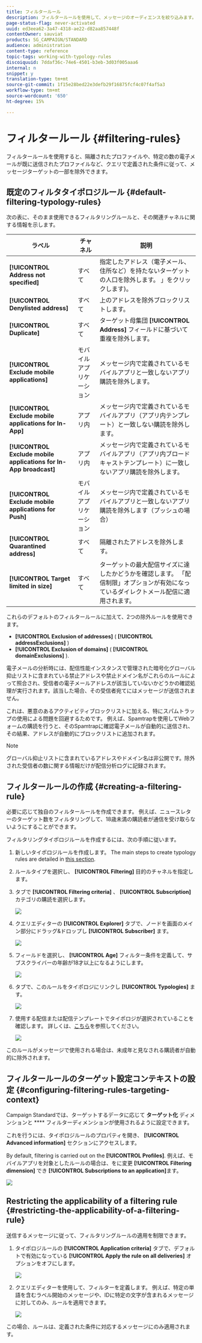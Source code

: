 ```yaml
---
title: フィルタールール
description: フィルタールールを使用して、メッセージのオーディエンスを絞り込みます。
page-status-flag: never-activated
uuid: ed3eea62-3a47-4318-ae22-d82aa857448f
contentOwner: sauviat
products: SG_CAMPAIGN/STANDARD
audience: administration
content-type: reference
topic-tags: working-with-typology-rules
discoiquuid: 7ddaf36c-74e6-4501-b3eb-3d03f005aaa6
internal: n
snippet: y
translation-type: tm+mt
source-git-commit: 1f15e28bed22e3defb29f16875fcf4c07f4af5a3
workflow-type: tm+mt
source-wordcount: '650'
ht-degree: 15%

---
```



# フィルタールール {#filtering-rules}

フィルタールールを使用すると、隔離されたプロファイルや、特定の数の電子メールが既に送信されたプロファイルなど、クエリで定義された条件に従って、メッセージターゲットの一部を除外できます。

## 既定のフィルタタイポロジルール {#default-filtering-typology-rules}

次の表に、そのまま使用できるフィルタリングルールと、その関連チャネルに関する情報を示します。

| ラベル | チャネル | 説明 |
---------|----------|---------
| **[!UICONTROL Address not specified]** | すべて | 指定したアドレス（電子メール、住所など）を持たないターゲットの人口を除外します。 」をクリックします)。 |
| **[!UICONTROL Denylisted address]** | すべて | 上のアドレスを除外ブロックリストします。 |
| **[!UICONTROL Duplicate]** | すべて | ターゲット母集団 **[!UICONTROL Address]** フィールドに基づいて重複を除外します。 |
| **[!UICONTROL Exclude mobile applications]** | モバイルアプリケーション | メッセージ内で定義されているモバイルアプリと一致しないアプリ購読を除外します。 |
| **[!UICONTROL Exclude mobile applications for In-App]** | アプリ内 | メッセージ内で定義されているモバイルアプリ（アプリ内テンプレート）と一致しない購読を除外します。 |
| **[!UICONTROL Exclude mobile applications for In-App broadcast]** | アプリ内 | メッセージ内で定義されているモバイルアプリ（アプリ内ブロードキャストテンプレート）に一致しないアプリ購読を除外します。 |
| **[!UICONTROL Exclude mobile applications for Push]** | モバイルアプリケーション | メッセージ内で定義されているモバイルアプリと一致しないアプリ購読を除外します（プッシュの場合） |
| **[!UICONTROL Quarantined address]** | すべて | 隔離されたアドレスを除外します。 |
| **[!UICONTROL Target limited in size]** | すべて | ターゲットの最大配信サイズに達したかどうかを確認します。 「配信制限」オプションが有効になっているダイレクトメール配信に適用されます。 |

これらのデフォルトのフィルタールールに加えて、2つの除外ルールを使用できます。

* **[!UICONTROL Exclusion of addresses]** ( **[!UICONTROL addressExclusions]** )
* **[!UICONTROL Exclusion of domains]** ( **[!UICONTROL domainExclusions]** ).

電子メールの分析時には、配信性能インスタンスで管理された暗号化グローバル抑止リストに含まれている禁止アドレスや禁止ドメイン名がこれらのルールによって照合され、受信者の電子メールアドレスが該当していないかどうかの確認処理が実行されます。該当した場合、その受信者宛てにはメッセージが送信されません。

これは、悪意のあるアクティビティブロックリストに加える、特にスパムトラップの使用による問題を回避するためです。 例えば、Spamtrapを使用してWebフォームの購読を行うと、そのSpamtrapに確認電子メールが自動的に送信され、その結果、アドレスが自動的にブロックリストに追加されます。

>[!NOTE]
>
>グローバル抑止リストに含まれているアドレスやドメイン名は非公開です。除外された受信者の数に関する情報だけが配信分析ログに記録されます。

## フィルタールールの作成 {#creating-a-filtering-rule}

必要に応じて独自のフィルタールールを作成できます。 例えば、ニュースレターのターゲット数をフィルタリングして、18歳未満の購読者が通信を受け取らないようにすることができます。

フィルタリングタイポロジルールを作成するには、次の手順に従います。

1. 新しいタイポロジルールを作成します。 The main steps to create typology rules are detailed in [this section](../../sending/using/managing-typology-rules.md).

1. ルールタイプを選択し、 **[!UICONTROL Filtering]** 目的のチャネルを指定します。

1. タブで **[!UICONTROL Filtering criteria]** 、 **[!UICONTROL Subscription]** カテゴリの購読を選択します。

   ![](assets/typology_create-rule-subscription.png)

1. クエリエディターの **[!UICONTROL Explorer]** タブで、ノードを画面のメイン部分にドラッグ&amp;ドロップし **[!UICONTROL Subscriber]** ます。

   ![](assets/typology_create-rule-subscriber.png)

1. フィールドを選択し、 **[!UICONTROL Age]** フィルター条件を定義して、サブスクライバーの年齢が18才以上になるようにします。

   ![](assets/typology_create-rule-age.png)

1. タブで、このルールをタイポロジにリンクし **[!UICONTROL Typologies]** ます。

   ![](assets/typology_create-rule-typology.png)

1. 使用する配信または配信テンプレートでタイポロジが選択されていることを確認します。 詳しくは、[こちら](../../sending/using/managing-typologies.md#applying-typologies-to-messages)を参照してください。

   ![](assets/typology_template.png)

このルールがメッセージで使用される場合は、未成年と見なされる購読者が自動的に除外されます。

## フィルタールールのターゲット設定コンテキストの設定 {#configuring-filtering-rules-targeting-context}

Campaign Standardでは、ターゲットするデータに応じて **ターゲット化** ディメンションと **** フィルターディメンションが使用されるように設定できます。

これを行うには、タイポロジルールのプロパティを開き、 **[!UICONTROL Advanced information]** セクションにアクセスします。

By default, filtering is carried out on the **[!UICONTROL Profiles]**. 例えば、モバイルアプリを対象としたルールの場合は、をに変更 **[!UICONTROL Filtering dimension]** でき **[!UICONTROL Subscriptions to an application]**&#x200B;ます。

![](assets/typology_rule-order_2.png)

## Restricting the applicability of a filtering rule {#restricting-the-applicability-of-a-filtering-rule}

送信するメッセージに従って、フィルタリングルールの適用を制限できます。

1. タイポロジルールの **[!UICONTROL Application criteria]** タブで、デフォルトで有効になっている **[!UICONTROL Apply the rule on all deliveries]** オプションをオフにします。

   ![](assets/typology_limit.png)

1. クエリエディターを使用して、フィルターを定義します。 例えば、特定の単語を含むラベル開始のメッセージや、IDに特定の文字が含まれるメッセージに対してのみ、ルールを適用できます。

   ![](assets/typology_limit-rule.png)

この場合、ルールは、定義された条件に対応するメッセージにのみ適用されます。
